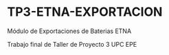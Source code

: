 # TP3-ETNA-EXPORTACION
Módulo de Exportaciones de Baterias ETNA

Trabajo final de Taller de Proyecto 3 UPC EPE

